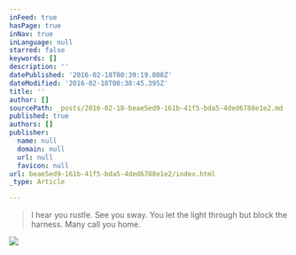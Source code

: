 ```yaml
---
inFeed: true
hasPage: true
inNav: true
inLanguage: null
starred: false
keywords: []
description: ''
datePublished: '2016-02-18T00:39:19.808Z'
dateModified: '2016-02-18T00:38:45.395Z'
title: ''
author: []
sourcePath: _posts/2016-02-18-beae5ed9-161b-41f5-bda5-4ded6788e1e2.md
published: true
authors: []
publisher:
  name: null
  domain: null
  url: null
  favicon: null
url: beae5ed9-161b-41f5-bda5-4ded6788e1e2/index.html
_type: Article

---
```

> I hear you rustle. See you sway. You let the light through but block the harness. Many call you home.

![](https://the-grid-user-content.s3-us-west-2.amazonaws.com/08ee2a5f-8d13-4b07-b315-4a592a9bae90.jpg)